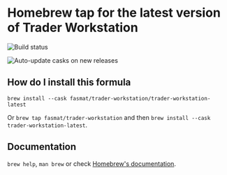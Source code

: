 # Homebrew tap for the latest version of Trader Workstation

![Build status](https://github.com/fasmat/homebrew-trader-workstation/actions/workflows/main.yml/badge.svg)

![Auto-update casks on new releases](https://github.com/fasmat/homebrew-trader-workstation/workflows/Auto-update%20casks%20on%20new%20releases/badge.svg)

## How do I install this formula

`brew install --cask fasmat/trader-workstation/trader-workstation-latest`

Or `brew tap fasmat/trader-workstation` and then `brew install --cask trader-workstation-latest`.

## Documentation

`brew help`, `man brew` or check [Homebrew's documentation](https://docs.brew.sh).
